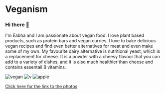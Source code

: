 
# Veganism 
### Hi there 👋 
I'm Eabha and I am passionate about vegan food.   I love plant based products, such as protein bars and vegan curries. I love to bake delicious vegan recipes and find even better alternatives for meat and even make some of my own. My favourite dairy alternative is nutritional yeast, which is a replacement for cheese. It is a powder with a cheesy flavour that you can add to a variety of dishes, and it is also much healthier than cheese and contains essentail B vitamins. 

![vegan](https://user-images.githubusercontent.com/112539126/188310681-2998638d-a6d0-471c-b441-a690d45667e2.jpg) ![v](https://user-images.githubusercontent.com/112539126/188310715-3d39f5e9-3177-4c25-a1e8-5951c9d0ee33.jpg) ![apple](https://user-images.githubusercontent.com/112539126/188311473-c7eaddee-7d3a-48db-9a68-6ec7b921be9a.jpg)

[Click here for the link to the photos](![apple](https://user-images.githubusercontent.com/112539126/188311648-4b55ce3d-4247-4c8a-b309-fdfdd2f179e2.jpg)
)





<!--
**eabhs/eabhs** is a ✨ _special_ ✨ repository because its `README.md` (this file) appears on your GitHub profile.

Here are some ideas to get you started:

- 🔭 I’m currently working on ...
- 🌱 I’m currently learning ...
- 👯 I’m looking to collaborate on ...
- 🤔 I’m looking for help with ...
- 💬 Ask me about ...
- 📫 How to reach me: ...
- 😄 Pronouns: ...
- ⚡ Fun fact: ...
-->
